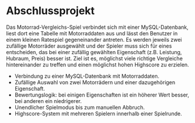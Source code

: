 # Abschlussprojekt
Das Motorrad-Vergleichs-Spiel verbindet sich mit einer MySQL-Datenbank, liest dort eine Tabelle mit Motorraddaten aus und lässt den Benutzer in einem kleinen Ratespiel gegeneinander antreten.
Es werden jeweils zwei zufällige Motorräder ausgewählt und der Spieler muss sich für eines entscheiden, das bei einer zufällig gewählten Eigenschaft (z.B. Leistung, Hubraum, Preis) besser ist.
Ziel ist es, möglichst viele richtige Vergleiche hintereinander zu treffen und einen möglichst hohen Highscore zu erzielen.

- Verbindung zu einer MySQL-Datenbank mit Motorraddaten.
- Zufällige Auswahl von zwei Motorrädern und einer dazugehörigen Eigenschaft.
- Bewertungslogik: bei einigen Eigenschaften ist ein höherer Wert besser, bei anderen ein niedrigerer.
- Unendlicher Spielmodus bis zum manuellen Abbruch.
- Highscore-System mit mehreren Spielern innerhalb einer Spielrunde.
